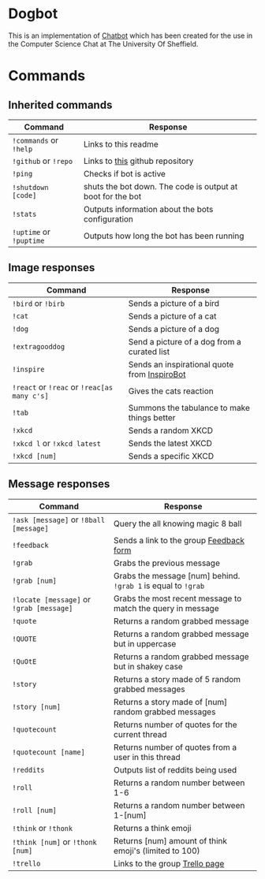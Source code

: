 Dogbot
======

This is an implementation of [Chatbot](https://github.com/hollandjake/Chatbot)
which has been created for the use in the Computer Science Chat at The University Of Sheffield.

Commands
========

Inherited commands
------------------
| Command | Response |
| ------- | -------- |
| `!commands` or `!help` | Links to this readme |
| `!github` or `!repo` | Links to [this](https://github.com/hollandjake/Dogbot) github repository |
| `!ping` | Checks if bot is active |
| `!shutdown [code]` | shuts the bot down. The code is output at boot for the bot |
| `!stats` | Outputs information about the bots configuration |
| `!uptime` or `!puptime` | Outputs how long the bot has been running |

Image responses
---------------
| Command | Response |
| ------- | -------- |
| `!bird` or `!birb` | Sends a picture of a bird |
| `!cat` | Sends a picture of a cat |
| `!dog` | Sends a picture of a dog |
| `!extragooddog` | Send a picture of a dog from a curated list |
| `!inspire` | Sends an inspirational quote from [InspiroBot](http://inspirobot.me) |
| `!react` or `!reac` or `!reac[as many c's]`| Gives the cats reaction |
| `!tab` | Summons the tabulance to make things better |
| `!xkcd` | Sends a random XKCD |
| `!xkcd l` or `!xkcd latest` | Sends the latest XKCD |
| `!xkcd [num]` | Sends a specific XKCD |

Message responses
-----------------
| Command | Response |
| ------- | -------- |
| `!ask [message]` or `!8ball [message]` | Query the all knowing magic 8 ball |
| `!feedback` | Sends a link to the group [Feedback form](https://docs.google.com/document/d/19Vquu0fh8LCqUXH0wwpm9H9MSq1LrEx1Z2Xg9NknKmg/edit?usp=sharing) |
| `!grab` | Grabs the previous message |
| `!grab [num]` | Grabs the message [num] behind. `!grab 1` is equal to `!grab` |
| `!locate [message]` or `!grab [message]` | Grabs the most recent message to match the query in message |
| `!quote` | Returns a random grabbed message |
| `!QUOTE` | Returns a random grabbed message but in uppercase |
| `!QuOtE` | Returns a random grabbed message but in shakey case |
| `!story` | Returns a story made of 5 random grabbed messages |
| `!story [num]` | Returns a story made of [num] random grabbed messages |
| `!quotecount` | Returns number of quotes for the current thread |
| `!quotecount [name]` | Returns number of quotes from a user in this thread |
| `!reddits` | Outputs list of reddits being used |
| `!roll` | Returns a random number between 1-6 |
| `!roll [num]` | Returns a random number between 1-[num] |
| `!think` or `!thonk` | Returns a think emoji|
| `!think [num]` or `!thonk [num]` | Returns [num] amount of think emoji's (limited to 100) |
| `!trello` | Links to the group [Trello page](https://trello.com/b/9f49WSW0/second-year-compsci) |
